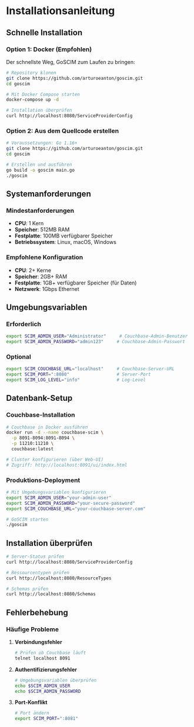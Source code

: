 # Installationsanleitung

## Schnelle Installation

### Option 1: Docker (Empfohlen)

Der schnellste Weg, GoSCIM zum Laufen zu bringen:

```bash
# Repository klonen
git clone https://github.com/arturoeanton/goscim.git
cd goscim

# Mit Docker Compose starten
docker-compose up -d

# Installation überprüfen
curl http://localhost:8080/ServiceProviderConfig
```

### Option 2: Aus dem Quellcode erstellen

```bash
# Voraussetzungen: Go 1.16+
git clone https://github.com/arturoeanton/goscim.git
cd goscim

# Erstellen und ausführen
go build -o goscim main.go
./goscim
```

## Systemanforderungen

### Mindestanforderungen
- **CPU**: 1 Kern
- **Speicher**: 512MB RAM
- **Festplatte**: 100MB verfügbarer Speicher
- **Betriebssystem**: Linux, macOS, Windows

### Empfohlene Konfiguration
- **CPU**: 2+ Kerne
- **Speicher**: 2GB+ RAM  
- **Festplatte**: 1GB+ verfügbarer Speicher (für Daten)
- **Netzwerk**: 1Gbps Ethernet

## Umgebungsvariablen

### Erforderlich
```bash
export SCIM_ADMIN_USER="Administrator"     # Couchbase-Admin-Benutzer
export SCIM_ADMIN_PASSWORD="admin123"     # Couchbase-Admin-Passwort
```

### Optional
```bash
export SCIM_COUCHBASE_URL="localhost"     # Couchbase-Server-URL
export SCIM_PORT=":8080"                  # Server-Port
export SCIM_LOG_LEVEL="info"              # Log-Level
```

## Datenbank-Setup

### Couchbase-Installation

```bash
# Couchbase in Docker ausführen
docker run -d --name couchbase-scim \
  -p 8091-8094:8091-8094 \
  -p 11210:11210 \
  couchbase:latest

# Cluster konfigurieren (über Web-UI)
# Zugriff: http://localhost:8091/ui/index.html
```

### Produktions-Deployment

```bash
# Mit Umgebungsvariablen konfigurieren
export SCIM_ADMIN_USER="your-admin-user"
export SCIM_ADMIN_PASSWORD="your-secure-password"
export SCIM_COUCHBASE_URL="your-couchbase-server.com"

# GoSCIM starten
./goscim
```

## Installation überprüfen

```bash
# Server-Status prüfen
curl http://localhost:8080/ServiceProviderConfig

# Ressourcentypen prüfen
curl http://localhost:8080/ResourceTypes

# Schemas prüfen
curl http://localhost:8080/Schemas
```

## Fehlerbehebung

### Häufige Probleme

1. **Verbindungsfehler**
   ```bash
   # Prüfen ob Couchbase läuft
   telnet localhost 8091
   ```

2. **Authentifizierungsfehler**
   ```bash
   # Umgebungsvariablen überprüfen
   echo $SCIM_ADMIN_USER
   echo $SCIM_ADMIN_PASSWORD
   ```

3. **Port-Konflikt**
   ```bash
   # Port ändern
   export SCIM_PORT=":8081"
   ```
